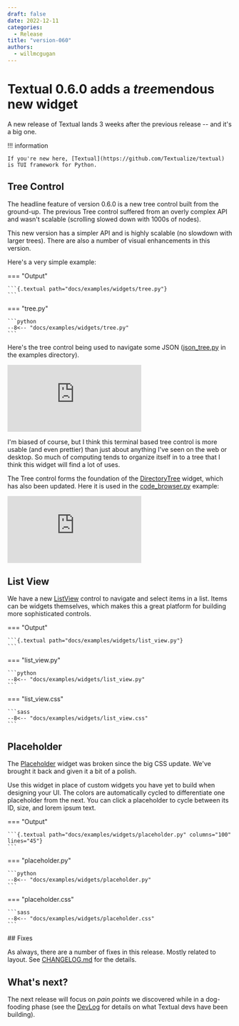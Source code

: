 ```yaml
---
draft: false
date: 2022-12-11
categories:
  - Release
title: "version-060"
authors:
  - willmcgugan
---
```


# Textual 0.6.0 adds a *tree*mendous new widget

A new release of Textual lands 3 weeks after the previous release -- and it's a big one.

<!-- more -->

!!! information

    If you're new here, [Textual](https://github.com/Textualize/textual) is TUI framework for Python.

## Tree Control

The headline feature of version 0.6.0 is a new tree control built from the ground-up. The previous Tree control suffered from an overly complex API and wasn't scalable (scrolling slowed down with 1000s of nodes).

This new version has a simpler API and is highly scalable (no slowdown with larger trees). There are also a number of visual enhancements in this version.

Here's a very simple example:

=== "Output"

    ```{.textual path="docs/examples/widgets/tree.py"}
    ```

=== "tree.py"

    ```python
    --8<-- "docs/examples/widgets/tree.py"
    ```

Here's the tree control being used to navigate some JSON ([json_tree.py](https://github.com/Textualize/textual/blob/main/examples/json_tree.py) in the examples directory).

<div class="video-wrapper">
<iframe width="auto"  src="https://www.youtube.com/embed/Fy9fPL37P6o" title="YouTube video player" frameborder="0" allow="accelerometer; autoplay; clipboard-write; encrypted-media; gyroscope; picture-in-picture" allowfullscreen></iframe>
</div>

I'm biased of course, but I think this terminal based tree control is more usable (and even prettier) than just about anything I've seen on the web or desktop. So much of computing tends to organize itself in to a tree that I think this widget will find a lot of uses. 

The Tree control forms the foundation of the [DirectoryTree](../../widgets/directory_tree.md) widget, which has also been updated. Here it is used in the [code_browser.py](https://github.com/Textualize/textual/blob/main/examples/code_browser.py) example:

<div class="video-wrapper">
<iframe width="auto" src="https://www.youtube.com/embed/ZrYWyZXuYRY" title="YouTube video player" frameborder="0" allow="accelerometer; autoplay; clipboard-write; encrypted-media; gyroscope; picture-in-picture" allowfullscreen></iframe>
</div>

## List View

We have a new [ListView](../../widgets/list_view.md) control to navigate and select items in a list. Items can be widgets themselves, which makes this a great platform for building more sophisticated controls.

=== "Output"

    ```{.textual path="docs/examples/widgets/list_view.py"}
    ```

=== "list_view.py"

    ```python
    --8<-- "docs/examples/widgets/list_view.py"
    ```

=== "list_view.css"

    ```sass
    --8<-- "docs/examples/widgets/list_view.css"
    ```

## Placeholder

The [Placeholder](../../widgets/placeholder.md) widget was broken since the big CSS update. We've brought it back and given it a bit of a polish.

Use this widget in place of custom widgets you have yet to build when designing your UI. The colors are automatically cycled to differentiate one placeholder from the next. You can click a placeholder to cycle between its ID, size, and lorem ipsum text.

=== "Output"

    ```{.textual path="docs/examples/widgets/placeholder.py" columns="100" lines="45"}
    ```

=== "placeholder.py"

    ```python
    --8<-- "docs/examples/widgets/placeholder.py"
    ```

=== "placeholder.css"

    ```sass
    --8<-- "docs/examples/widgets/placeholder.css"
    ```


## Fixes

As always, there are a number of fixes in this release. Mostly related to layout. See [CHANGELOG.md](https://github.com/Textualize/textual/blob/main/CHANGELOG.md) for the details.

## What's next?

The next release will focus on *pain points* we discovered while in a dog-fooding phase (see the [DevLog](https://textual.textualize.io/blog/category/devlog/) for details on what Textual devs have been building).

